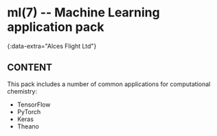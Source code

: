 # ml(7) -- Machine Learning application pack
{:data-extra="Alces Flight Ltd"}

## CONTENT

This pack includes a number of common applications for computational chemistry:

 * TensorFlow
 * PyTorch
 * Keras
 * Theano
